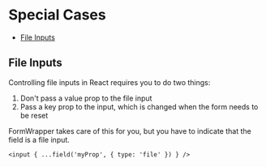 # Special Cases

* [File Inputs](#file-inputs)


## File Inputs

Controlling file inputs in React requires you to do two things:

1.  Don't pass a value prop to the file input
2.  Pass a key prop to the input, which is changed when the form needs to be reset

FormWrapper takes care of this for you, but you have to indicate that the field is a file input.

```
<input { ...field('myProp', { type: 'file' }) } />
```
